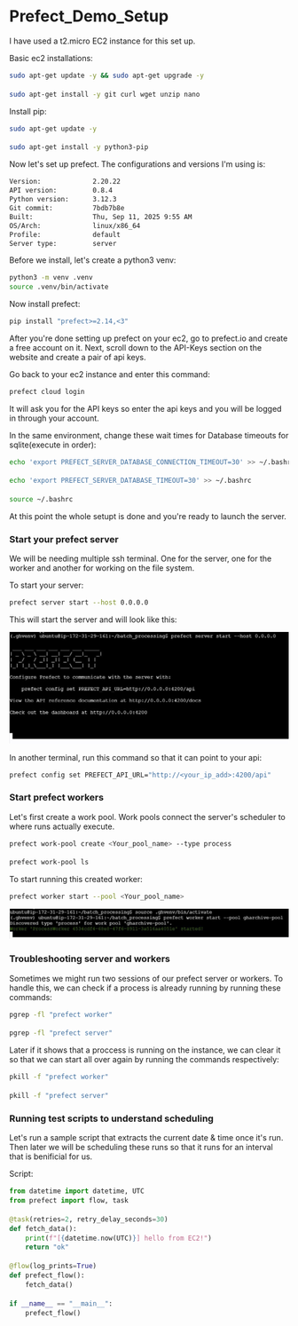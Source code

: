 # Prefect_Demo_Setup

I have used a t2.micro EC2 instance for this set up.

Basic ec2 installations:
```bash
sudo apt-get update -y && sudo apt-get upgrade -y

sudo apt-get install -y git curl wget unzip nano
```

Install pip:
```bash
sudo apt-get update -y

sudo apt-get install -y python3-pip
```

Now let's set up prefect. The configurations and versions I'm using is:
```
Version:             2.20.22
API version:         0.8.4
Python version:      3.12.3
Git commit:          7bdb7b8e
Built:               Thu, Sep 11, 2025 9:55 AM
OS/Arch:             linux/x86_64
Profile:             default
Server type:         server
```

Before we install, let's create a python3 venv:
```bash
python3 -m venv .venv
source .venv/bin/activate
```

Now install prefect:
```bash
pip install "prefect>=2.14,<3"
```

After you're done setting up prefect on your ec2, go to prefect.io and create a free account on it. Next, scroll down to the API-Keys section on the website and create a pair of api keys. 

Go back to your ec2 instance and enter this command:
```bash
prefect cloud login
```
It will ask you for the API keys so enter the api keys and you will be logged in through your account.

In the same environment, change these wait times for Database timeouts for sqlite(execute in order):
```bash
echo 'export PREFECT_SERVER_DATABASE_CONNECTION_TIMEOUT=30' >> ~/.bashrc

echo 'export PREFECT_SERVER_DATABASE_TIMEOUT=30' >> ~/.bashrc

source ~/.bashrc
```
At this point the whole setupt is done and you're ready to launch the server.

### Start your prefect server
We will be needing multiple ssh terminal. One for the server, one for the worker and another for working on the file system.

To start your server:
```bash
prefect server start --host 0.0.0.0
```
This will start the server and will look like this:

![Alt text](Images/Server.JPG)

In another terminal, run this command so that it can point to your api:
```bash
prefect config set PREFECT_API_URL="http://<your_ip_add>:4200/api"
```

### Start prefect workers

Let's first create a work pool. Work pools connect the server's scheduler to where runs actually execute.

```bash
prefect work-pool create <Your_pool_name> --type process

prefect work-pool ls
```

To start running this created worker:
```bash
prefect worker start --pool <Your_pool_name>
```

![Alt text](Images/Worker.JPG)

### Troubleshooting server and workers
Sometimes we might run two sessions of our prefect server or workers. To handle this, we can check if a process is already running by running these commands:
```bash
pgrep -fl "prefect worker"

pgrep -fl "prefect server"
```

Later if it shows that a proccess is running on the instance, we can clear it so that we can start all over again by running the commands respectively:
```bash
pkill -f "prefect worker"

pkill -f "prefect server"
```

### Running test scripts to understand scheduling

Let's run a sample script that extracts the current date & time once it's run. Then later we will be scheduling these runs so that it runs for an interval that is benificial for us.

Script:
```python
from datetime import datetime, UTC
from prefect import flow, task

@task(retries=2, retry_delay_seconds=30)
def fetch_data():
    print(f"[{datetime.now(UTC)}] hello from EC2!")
    return "ok"

@flow(log_prints=True)
def prefect_flow():
    fetch_data()

if __name__ == "__main__":
    prefect_flow()
```
